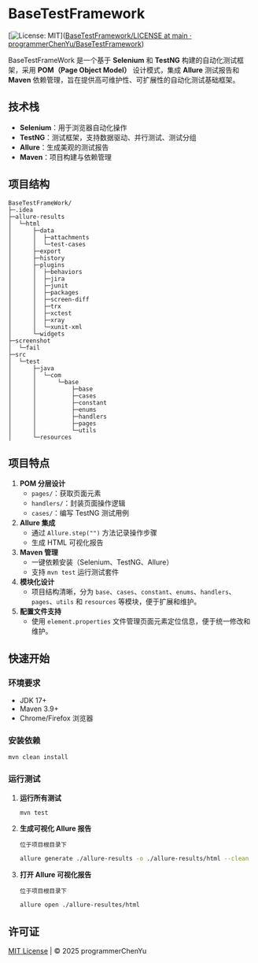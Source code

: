 # BaseTestFramework

[![License: MIT](https://img.shields.io/badge/License-MIT-blue.svg)]([BaseTestFramework/LICENSE at main · programmerChenYu/BaseTestFramework](https://github.com/programmerChenYu/BaseTestFramework/blob/main/LICENSE))

BaseTestFrameWork 是一个基于 **Selenium** 和 **TestNG** 构建的自动化测试框架，采用 **POM（Page Object Model）** 设计模式，集成 **Allure** 测试报告和 **Maven** 依赖管理，旨在提供高可维护性、可扩展性的自动化测试基础框架。

## 技术栈

- **Selenium**：用于浏览器自动化操作
- **TestNG**：测试框架，支持数据驱动、并行测试、测试分组
- **Allure**：生成美观的测试报告
- **Maven**：项目构建与依赖管理

## 项目结构

```shell
BaseTestFrameWork/
├─.idea
├─allure-results
│  └─html
│      ├─data
│      │  ├─attachments
│      │  └─test-cases
│      ├─export
│      ├─history
│      ├─plugins
│      │  ├─behaviors
│      │  ├─jira
│      │  ├─junit
│      │  ├─packages
│      │  ├─screen-diff
│      │  ├─trx
│      │  ├─xctest
│      │  ├─xray
│      │  └─xunit-xml
│      └─widgets
├─screenshot
│  └─fail
├─src
│  └─test
│      ├─java
│      │  └─com
│      │      └─base
│      │          ├─base
│      │          ├─cases
│      │          ├─constant
│      │          ├─enums
│      │          ├─handlers
│      │          ├─pages
│      │          └─utils
│      └─resources
```

## 项目特点

1. **POM 分层设计**
   - `pages/`：获取页面元素
   - `handlers/`：封装页面操作逻辑
   - `cases/`：编写 TestNG 测试用例
2. **Allure 集成**
   - 通过 `Allure.step("")` 方法记录操作步骤
   - 生成 HTML 可视化报告
3. **Maven 管理**
   - 一键依赖安装（Selenium、TestNG、Allure）
   - 支持 `mvn test` 运行测试套件
4. **模块化设计**
   - 项目结构清晰，分为 `base`、`cases`、`constant`、`enums`、`handlers`、`pages`、`utils` 和 `resources` 等模块，便于扩展和维护。
5. **配置文件支持**
   - 使用 `element.properties` 文件管理页面元素定位信息，便于统一修改和维护。

## 快速开始

### 环境要求

- JDK 17+
- Maven 3.9+
- Chrome/Firefox 浏览器

### 安装依赖

```bash
mvn clean install
```

### 运行测试

1. **运行所有测试**

   ```bash
   mvn test
   ```

2. **生成可视化 Allure 报告**

   `位于项目根目录下`

   ```bash
   allure generate ./allure-results -o ./allure-results/html --clean
   ```

3. **打开 Allure 可视化报告**

   `位于项目根目录下`

   ```bash
   allure open ./allure-resultes/html
   ```

## 许可证

[MIT License](https://chat.deepseek.com/a/chat/s/LICENSE) | © 2025 programmerChenYu